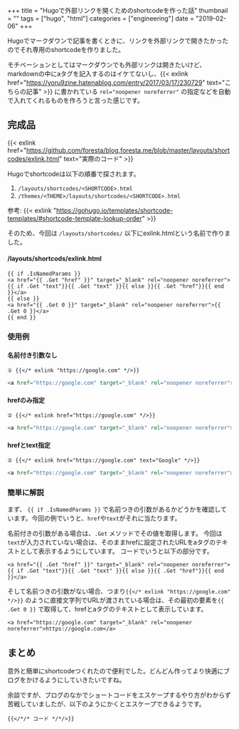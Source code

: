 +++
title = "Hugoで外部リンクを開くためのshortcodeを作った話"
thumbnail = ""
tags = ["hugo", "html"]
categories = ["engineering"]
date = "2019-02-06"
+++

Hugoでマークダウンで記事を書くときに、リンクを外部リンクで開きたかったのでそれ専用のshortcodeを作りました。

モチベーションとしてはマークダウンでも外部リンクは開きたいけど、markdownの中にaタグを記入するのはイケてないし、{{< exlink href="https://yoru9zine.hatenablog.com/entry/2017/03/17/230729<Paste>" text="こちらの記事" >}} に書かれている `rel="noopener noreferrer"` の指定などを自動で入れてくれるものを作ろうと言った感じです。


## 完成品

{{< exlink href="https://github.com/foresta/blog.foresta.me/blob/master/layouts/shortcodes/exlink.html" text="実際のコード" >}}

Hugoでshortcodeは以下の順番で探されます。

1. `/layouts/shortcodes/<SHORTCODE>.html`
2. `/themes/<THEME>/layouts/shortcodes/<SHORTCODE>.html`

参考: {{< exlink "https://gohugo.io/templates/shortcode-templates/#shortcode-template-lookup-order" >}}

そのため、今回は `/layouts/shortcodes/` 以下にexlink.htmlという名前で作りました。

#### /layouts/shortcods/exlink.html
```
{{ if .IsNamedParams }}
<a href="{{ .Get "href" }}" target="_blank" rel="noopener noreferrer">{{ if .Get "text"}}{{ .Get "text" }}{{ else }}{{ .Get "href"}}{{ end }}</a>
{{ else }}
<a href="{{ .Get 0 }}" target="_blank" rel="noopener noreferrer">{{ .Get 0 }}</a>
{{ end }}
```

### 使用例

#### 名前付き引数なし
```
① {{</* exlink "https://google.com" */>}}
```
```html
<a href="https://google.com" target="_blank" rel="noopener noreferrer">https://google.com</a>
```

#### hrefのみ指定
```
② {{</* exlink href="https://google.com" */>}}
```
```html
<a href="https://google.com" target="_blank" rel="noopener noreferrer">https://google.com</a>
```

#### hrefとtext指定
```
② {{</* exlink href="https://google.com" text="Google" */>}}
```
```html
<a href="https://google.com" target="_blank" rel="noopener noreferrer">Google</a>
```

### 簡単に解説

まず、 `{{ if .IsNamedParams }}` で名前つきの引数があるかどうかを確認しています。今回の例でいうと、`href`や`text`がそれに当たります。

名前付きの引数がある場合は、`.Get` メソッドでその値を取得します。
今回は `text`が入力されていない場合は、そのままhrefに設定されたURLをaタグのテキストとして表示するようにしています。
コードでいうと以下の部分です。
```
<a href="{{ .Get "href" }}" target="_blank" rel="noopener noreferrer">{{ if .Get "text"}}{{ .Get "text" }}{{ else }}{{ .Get "href"}}{{ end }}</a>
```

そして名前つきの引数がない場合、つまり`{{</* exlink "https://google.com" */>}}` のように直接文字列でURLが渡されている場合は、その最初の要素を`{{ .Get 0 }}` で取得して、hrefとaタグのテキストとして表示しています。

```
<a href="https://google.com" target="_blank" rel="noopener noreferrer">https://google.com</a>
```

## まとめ

意外と簡単にshortcodeつくれたので便利でした。どんどん作ってより快適にブログをかけるようにしていきたいですね。


余談ですが、ブログのなかでショートコードをエスケープするやり方がわからず苦戦していましたが、以下のようにかくとエスケープできるようです。

```
{{</*/* コード */*/>}}
```
